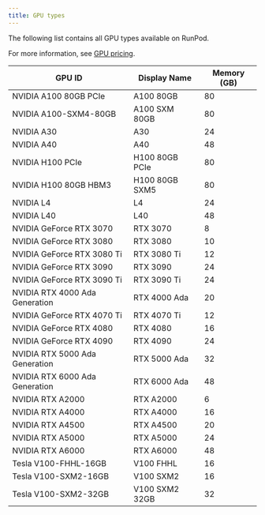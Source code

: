 ```yaml
---
title: GPU types
---
```


The following list contains all GPU types available on RunPod.

For more information, see [GPU pricing](https://www.runpod.io/gpu-instance/pricing).

<!--
Table last generated: 2024-02-01
-->

| GPU ID                         | Display Name   | Memory (GB) |
| ------------------------------ | -------------- | ----------- |
| NVIDIA A100 80GB PCIe          | A100 80GB      | 80          |
| NVIDIA A100-SXM4-80GB          | A100 SXM 80GB  | 80          |
| NVIDIA A30                     | A30            | 24          |
| NVIDIA A40                     | A40            | 48          |
| NVIDIA H100 PCIe               | H100 80GB PCIe | 80          |
| NVIDIA H100 80GB HBM3          | H100 80GB SXM5 | 80          |
| NVIDIA L4                      | L4             | 24          |
| NVIDIA L40                     | L40            | 48          |
| NVIDIA GeForce RTX 3070        | RTX 3070       | 8           |
| NVIDIA GeForce RTX 3080        | RTX 3080       | 10          |
| NVIDIA GeForce RTX 3080 Ti     | RTX 3080 Ti    | 12          |
| NVIDIA GeForce RTX 3090        | RTX 3090       | 24          |
| NVIDIA GeForce RTX 3090 Ti     | RTX 3090 Ti    | 24          |
| NVIDIA RTX 4000 Ada Generation | RTX 4000 Ada   | 20          |
| NVIDIA GeForce RTX 4070 Ti     | RTX 4070 Ti    | 12          |
| NVIDIA GeForce RTX 4080        | RTX 4080       | 16          |
| NVIDIA GeForce RTX 4090        | RTX 4090       | 24          |
| NVIDIA RTX 5000 Ada Generation | RTX 5000 Ada   | 32          |
| NVIDIA RTX 6000 Ada Generation | RTX 6000 Ada   | 48          |
| NVIDIA RTX A2000               | RTX A2000      | 6           |
| NVIDIA RTX A4000               | RTX A4000      | 16          |
| NVIDIA RTX A4500               | RTX A4500      | 20          |
| NVIDIA RTX A5000               | RTX A5000      | 24          |
| NVIDIA RTX A6000               | RTX A6000      | 48          |
| Tesla V100-FHHL-16GB           | V100 FHHL      | 16          |
| Tesla V100-SXM2-16GB           | V100 SXM2      | 16          |
| Tesla V100-SXM2-32GB           | V100 SXM2 32GB | 32          |
